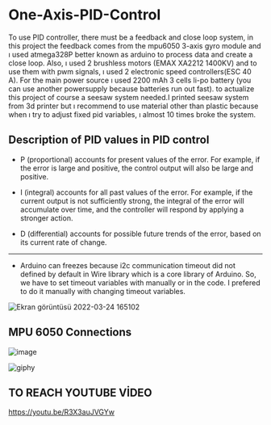 # One-Axis-PID-Control

To use PID controller, there must be a feedback and close loop system, in this project the feedback comes from the mpu6050 3-axis gyro module and ı used atmega328P better known as arduino to process data and create a close loop. Also, ı used 2 brushless motors (EMAX XA2212 1400KV) and to use them with pwm signals, ı used 2 electronic speed controllers(ESC 40 A). For the main power source ı used 2200 mAh 3 cells li-po battery (you can use another powersupply because batteries run out fast). to actualize this project of course a seesaw system needed.I printed seesaw system from 3d printer but ı recommend to use material other than plastic because when ı try to adjust fixed pid variables, ı almost 10 times broke the system.

## Description of PID values in PID control

* P (proportional) accounts for present values of the error. For example, if the error is large and positive, the control output will also be large and positive.

* I (integral) accounts for all past values of the error. For example, if the current output is not sufficiently strong, the integral of the error will accumulate over time, and the controller will respond by applying a stronger action.

* D (differential) accounts for possible future trends of the error, based on its current rate of change.
-------------------------------------------------------------------------------------------------------------------------------------------------------------------------
* Arduino can freezes because i2c communication timeout did not defined by default in Wire library which is a core library of Arduino. So, we have to set timeout variables with manually or in the code. I prefered to do it manually with changing timeout variables.

![Ekran görüntüsü 2022-03-24 165102](https://user-images.githubusercontent.com/55800601/159930960-bd361b6f-2c3d-47e6-a046-3ab28171de8a.png)

  
## MPU 6050 Connections
![image](https://user-images.githubusercontent.com/55800601/159141126-01f0b7cb-250f-4395-9bc5-6a82780e0657.png)

![giphy](https://user-images.githubusercontent.com/55800601/159183971-532ffe2c-9aaa-44e9-a01d-d124bd19affa.gif)

## TO REACH YOUTUBE VİDEO
https://youtu.be/R3X3auJVGYw
